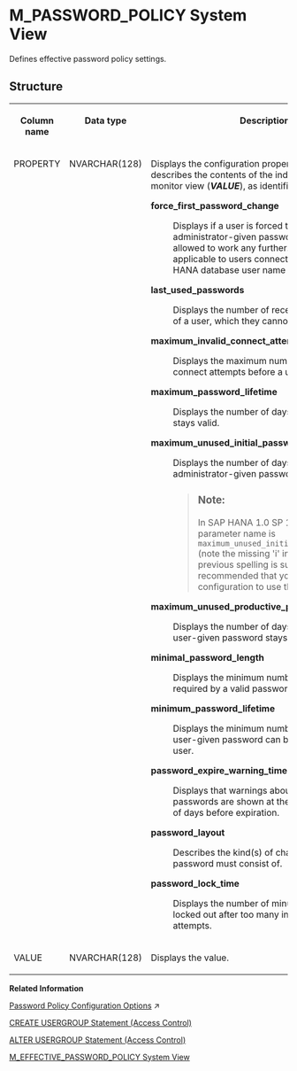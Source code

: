 <!-- loio20b6e99275191014a861df9fb6abb5f5 -->

# M\_PASSWORD\_POLICY System View

Defines effective password policy settings.



<a name="loio20b6e99275191014a861df9fb6abb5f5___m__p_a_s_s_w_o_r_d__p_o_l_i_c_y_1struct_M_PASSWORD_POLICY"/>

## Structure


<table>
<tr>
<th valign="top">

Column name

</th>
<th valign="top">

Data type

</th>
<th valign="top">

Description

</th>
</tr>
<tr>
<td valign="top">

PROPERTY

</td>
<td valign="top">

NVARCHAR\(128\)

</td>
<td valign="top">

Displays the configuration property. The following describes the contents of the individual lines of the monitor view \(***VALUE***\), as identified by ***PROPERTY***:


<dl>
<dt><b>

force\_first\_password\_change

</b></dt>
<dd>

Displays if a user is forced to change their administrator-given password before being allowed to work any further. This property is only applicable to users connecting using their SAP HANA database user name and password.



</dd><dt><b>

last\_used\_passwords

</b></dt>
<dd>

Displays the number of recently used passwords of a user, which they cannot reuse.



</dd><dt><b>

maximum\_invalid\_connect\_attempts

</b></dt>
<dd>

Displays the maximum number of allowed invalid connect attempts before a user is locked out.



</dd><dt><b>

maximum\_password\_lifetime

</b></dt>
<dd>

Displays the number of days that a password stays valid.



</dd><dt><b>

maximum\_unused\_initial\_password\_lifetime

</b></dt>
<dd>

Displays the number of days that an unused administrator-given password stays valid.

> ### Note:  
> In SAP HANA 1.0 SP 12 and earlier, the parameter name is `maximum_unused_initial_password_lifetime` \(note the missing 'i' in 'initial'\). Use of the previous spelling is supported, but it is recommended that you update your configuration to use the correct spelling.



</dd><dt><b>

maximum\_unused\_productive\_password\_lifetime

</b></dt>
<dd>

Displays the number of days that an unused user-given password stays valid.



</dd><dt><b>

minimal\_password\_length

</b></dt>
<dd>

Displays the minimum number of characters required by a valid password.



</dd><dt><b>

minimum\_password\_lifetime

</b></dt>
<dd>

Displays the minimum number of days before a user-given password can be changed by that user.



</dd><dt><b>

password\_expire\_warning\_time

</b></dt>
<dd>

Displays that warnings about nearly expired passwords are shown at the configured number of days before expiration.



</dd><dt><b>

password\_layout

</b></dt>
<dd>

Describes the kind\(s\) of characters that the password must consist of.



</dd><dt><b>

password\_lock\_time

</b></dt>
<dd>

Displays the number of minutes the user is locked out after too many invalid connect attempts.



</dd>
</dl>



</td>
</tr>
<tr>
<td valign="top">

VALUE

</td>
<td valign="top">

NVARCHAR\(128\)

</td>
<td valign="top">

Displays the value.

</td>
</tr>
</table>

**Related Information**  


[Password Policy Configuration Options](https://help.sap.com/viewer/a1317de16a1e41a6b0ff81849d80713c/2024_3_QRC/en-US/61662e3032ad4f8dbdb5063a21a7d706.html "The password policy of the database is defined by parameters in the password policy section of the indexserver.ini configuration file. The initial password policy of a user group is a copy of the database password policy.") :arrow_upper_right:

[CREATE USERGROUP Statement \(Access Control\)](../../010-SQL-Reference/012-SQL-Statements/create-usergroup-statement-access-control-9869125.md "Creates a usergroup.")

[ALTER USERGROUP Statement \(Access Control\)](../../010-SQL-Reference/012-SQL-Statements/alter-usergroup-statement-access-control-aa94ca8.md "Alters a usergroup.")

[M\_EFFECTIVE\_PASSWORD\_POLICY System View](m-effective-password-policy-system-view-388378c.md "Provides information about password policy parameters for database users.")

